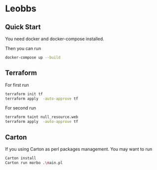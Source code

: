 # Leobbs

## Quick Start

You need docker and docker-compose installed.

Then you can run 
```bash
docker-compose up --build

```

## Terraform

For first run
```bash
terraform init tf
terraform apply  -auto-approve tf 

```
For second run
```bash
terraform taint null_resource.web
terraform apply  -auto-approve tf

```

## Carton

If you using Carton as perl packages management. You may want to run 
```bash
Carton install
Carton run morbo .\main.pl

```